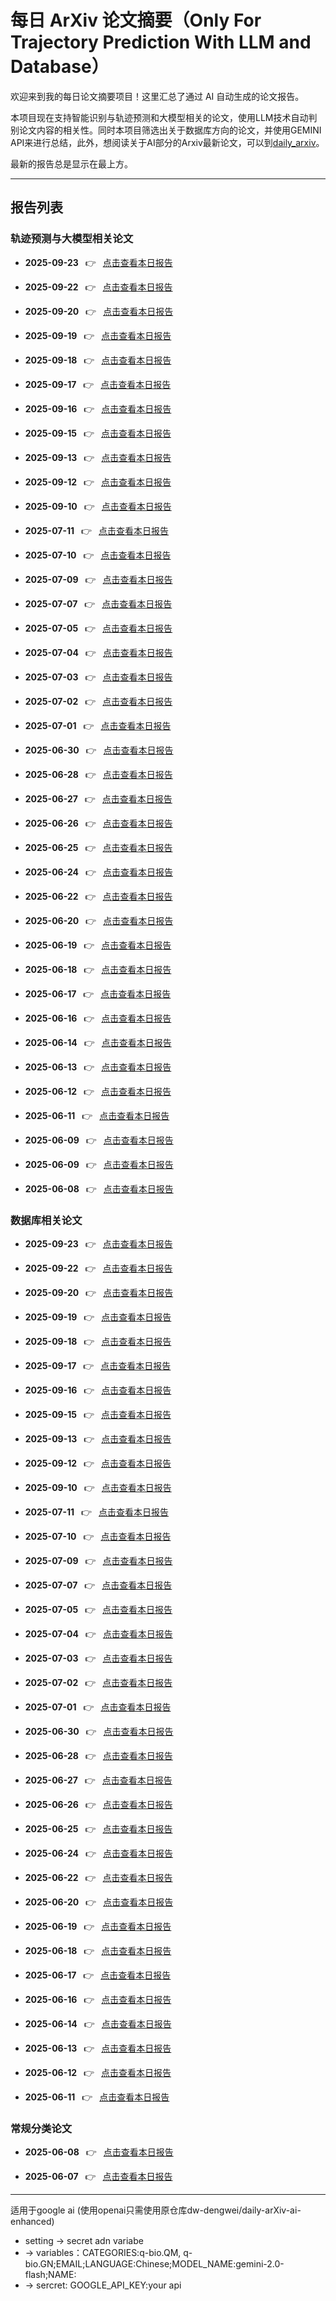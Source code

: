 # 每日 ArXiv 论文摘要（Only For Trajectory Prediction With LLM and Database）

欢迎来到我的每日论文摘要项目！这里汇总了通过 AI 自动生成的论文报告。

本项目现在支持智能识别与轨迹预测和大模型相关的论文，使用LLM技术自动判别论文内容的相关性。同时本项目筛选出关于数据库方向的论文，并使用GEMINI API来进行总结，此外，想阅读关于AI部分的Arxiv最新论文，可以到[daily_arxiv](https://dw-dengwei.github.io/daily-arXiv-ai-enhanced/)。

最新的报告总是显示在最上方。

---

## 报告列表

### 轨迹预测与大模型相关论文
- **2025-09-23**  👉  [点击查看本日报告](data/2025-09-23_trajectory_and_large_models.md)

- **2025-09-22**  👉  [点击查看本日报告](data/2025-09-22_trajectory_and_large_models.md)

- **2025-09-20**  👉  [点击查看本日报告](data/2025-09-20_trajectory_and_large_models.md)

- **2025-09-19**  👉  [点击查看本日报告](data/2025-09-19_trajectory_and_large_models.md)

- **2025-09-18**  👉  [点击查看本日报告](data/2025-09-18_trajectory_and_large_models.md)

- **2025-09-17**  👉  [点击查看本日报告](data/2025-09-17_trajectory_and_large_models.md)

- **2025-09-16**  👉  [点击查看本日报告](data/2025-09-16_trajectory_and_large_models.md)

- **2025-09-15**  👉  [点击查看本日报告](data/2025-09-15_trajectory_and_large_models.md)

- **2025-09-13**  👉  [点击查看本日报告](data/2025-09-13_trajectory_and_large_models.md)

- **2025-09-12**  👉  [点击查看本日报告](data/2025-09-12_trajectory_and_large_models.md)

- **2025-09-10**  👉  [点击查看本日报告](data/2025-09-10_trajectory_and_large_models.md)

- **2025-07-11**  👉  [点击查看本日报告](data/2025-07-11_trajectory_and_large_models.md)

- **2025-07-10**  👉  [点击查看本日报告](data/2025-07-10_trajectory_and_large_models.md)

- **2025-07-09**  👉  [点击查看本日报告](data/2025-07-09_trajectory_and_large_models.md)

- **2025-07-07**  👉  [点击查看本日报告](data/2025-07-07_trajectory_and_large_models.md)

- **2025-07-05**  👉  [点击查看本日报告](data/2025-07-05_trajectory_and_large_models.md)

- **2025-07-04**  👉  [点击查看本日报告](data/2025-07-04_trajectory_and_large_models.md)

- **2025-07-03**  👉  [点击查看本日报告](data/2025-07-03_trajectory_and_large_models.md)

- **2025-07-02**  👉  [点击查看本日报告](data/2025-07-02_trajectory_and_large_models.md)

- **2025-07-01**  👉  [点击查看本日报告](data/2025-07-01_trajectory_and_large_models.md)

- **2025-06-30**  👉  [点击查看本日报告](data/2025-06-30_trajectory_and_large_models.md)

- **2025-06-28**  👉  [点击查看本日报告](data/2025-06-28_trajectory_and_large_models.md)

- **2025-06-27**  👉  [点击查看本日报告](data/2025-06-27_trajectory_and_large_models.md)

- **2025-06-26**  👉  [点击查看本日报告](data/2025-06-26_trajectory_and_large_models.md)

- **2025-06-25**  👉  [点击查看本日报告](data/2025-06-25_trajectory_and_large_models.md)

- **2025-06-24**  👉  [点击查看本日报告](data/2025-06-24_trajectory_and_large_models.md)

- **2025-06-22**  👉  [点击查看本日报告](data/2025-06-22_trajectory_and_large_models.md)

- **2025-06-20**  👉  [点击查看本日报告](data/2025-06-20_trajectory_and_large_models.md)

- **2025-06-19**  👉  [点击查看本日报告](data/2025-06-19_trajectory_and_large_models.md)

- **2025-06-18**  👉  [点击查看本日报告](data/2025-06-18_trajectory_and_large_models.md)

- **2025-06-17**  👉  [点击查看本日报告](data/2025-06-17_trajectory_and_large_models.md)

- **2025-06-16**  👉  [点击查看本日报告](data/2025-06-16_trajectory_and_large_models.md)

- **2025-06-14**  👉  [点击查看本日报告](data/2025-06-14_trajectory_and_large_models.md)

- **2025-06-13**  👉  [点击查看本日报告](data/2025-06-13_trajectory_and_large_models.md)

- **2025-06-12**  👉  [点击查看本日报告](data/2025-06-12_trajectory_and_large_models.md)

- **2025-06-11**  👉  [点击查看本日报告](data/2025-06-11_trajectory_and_large_models.md)

- **2025-06-09**  👉  [点击查看本日报告](data/2025-06-09_trajectory_and_large_models_updated.md)

- **2025-06-09**  👉  [点击查看本日报告](data/2025-06-09_trajectory_and_large_models.md)

- **2025-06-08**  👉  [点击查看本日报告](data/2025-06-08_trajectory_llm.md)


### 数据库相关论文
- **2025-09-23**  👉  [点击查看本日报告](data/2025-09-23_database.md)

- **2025-09-22**  👉  [点击查看本日报告](data/2025-09-22_database.md)

- **2025-09-20**  👉  [点击查看本日报告](data/2025-09-20_database.md)

- **2025-09-19**  👉  [点击查看本日报告](data/2025-09-19_database.md)

- **2025-09-18**  👉  [点击查看本日报告](data/2025-09-18_database.md)

- **2025-09-17**  👉  [点击查看本日报告](data/2025-09-17_database.md)

- **2025-09-16**  👉  [点击查看本日报告](data/2025-09-16_database.md)

- **2025-09-15**  👉  [点击查看本日报告](data/2025-09-15_database.md)

- **2025-09-13**  👉  [点击查看本日报告](data/2025-09-13_database.md)

- **2025-09-12**  👉  [点击查看本日报告](data/2025-09-12_database.md)

- **2025-09-10**  👉  [点击查看本日报告](data/2025-09-10_database.md)

- **2025-07-11**  👉  [点击查看本日报告](data/2025-07-11_database.md)

- **2025-07-10**  👉  [点击查看本日报告](data/2025-07-10_database.md)

- **2025-07-09**  👉  [点击查看本日报告](data/2025-07-09_database.md)

- **2025-07-07**  👉  [点击查看本日报告](data/2025-07-07_database.md)

- **2025-07-05**  👉  [点击查看本日报告](data/2025-07-05_database.md)

- **2025-07-04**  👉  [点击查看本日报告](data/2025-07-04_database.md)

- **2025-07-03**  👉  [点击查看本日报告](data/2025-07-03_database.md)

- **2025-07-02**  👉  [点击查看本日报告](data/2025-07-02_database.md)

- **2025-07-01**  👉  [点击查看本日报告](data/2025-07-01_database.md)

- **2025-06-30**  👉  [点击查看本日报告](data/2025-06-30_database.md)

- **2025-06-28**  👉  [点击查看本日报告](data/2025-06-28_database.md)

- **2025-06-27**  👉  [点击查看本日报告](data/2025-06-27_database.md)

- **2025-06-26**  👉  [点击查看本日报告](data/2025-06-26_database.md)

- **2025-06-25**  👉  [点击查看本日报告](data/2025-06-25_database.md)

- **2025-06-24**  👉  [点击查看本日报告](data/2025-06-24_database.md)

- **2025-06-22**  👉  [点击查看本日报告](data/2025-06-22_database.md)

- **2025-06-20**  👉  [点击查看本日报告](data/2025-06-20_database.md)

- **2025-06-19**  👉  [点击查看本日报告](data/2025-06-19_database.md)

- **2025-06-18**  👉  [点击查看本日报告](data/2025-06-18_database.md)

- **2025-06-17**  👉  [点击查看本日报告](data/2025-06-17_database.md)

- **2025-06-16**  👉  [点击查看本日报告](data/2025-06-16_database.md)

- **2025-06-14**  👉  [点击查看本日报告](data/2025-06-14_database.md)

- **2025-06-13**  👉  [点击查看本日报告](data/2025-06-13_database.md)

- **2025-06-12**  👉  [点击查看本日报告](data/2025-06-12_database.md)

- **2025-06-11**  👉  [点击查看本日报告](data/2025-06-11_database.md)


### 常规分类论文
- **2025-06-08**  👉  [点击查看本日报告](data/2025-06-08.md)

- **2025-06-07**  👉  [点击查看本日报告](data/2025-06-07.md)


---

适用于google ai (使用openai只需使用原仓库dw-dengwei/daily-arXiv-ai-enhanced)

* setting -> secret adn variabe
* -> variables：CATEGORIES:q-bio.QM, q-bio.GN;EMAIL;LANGUAGE:Chinese;MODEL_NAME:gemini-2.0-flash;NAME:
* -> sercret: GOOGLE_API_KEY:your api

